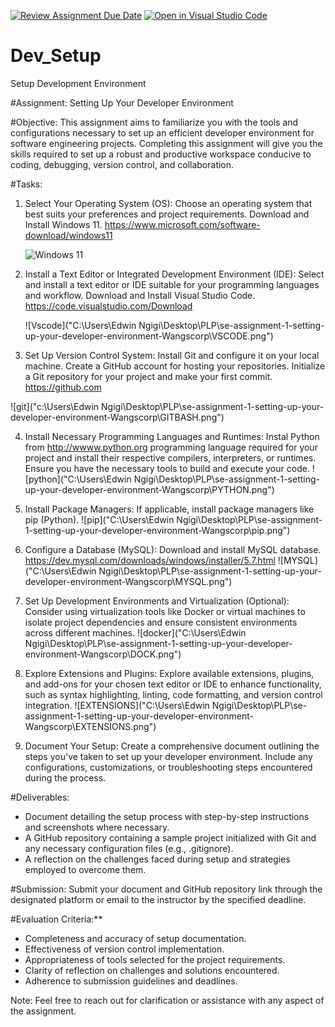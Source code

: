 [![Review Assignment Due Date](https://classroom.github.com/assets/deadline-readme-button-22041afd0340ce965d47ae6ef1cefeee28c7c493a6346c4f15d667ab976d596c.svg)](https://classroom.github.com/a/vbnbTt5m)
[![Open in Visual Studio Code](https://classroom.github.com/assets/open-in-vscode-2e0aaae1b6195c2367325f4f02e2d04e9abb55f0b24a779b69b11b9e10269abc.svg)](https://classroom.github.com/online_ide?assignment_repo_id=15272572&assignment_repo_type=AssignmentRepo)
# Dev_Setup
Setup Development Environment

#Assignment: Setting Up Your Developer Environment

#Objective:
This assignment aims to familiarize you with the tools and configurations necessary to set up an efficient developer environment for software engineering projects. Completing this assignment will give you the skills required to set up a robust and productive workspace conducive to coding, debugging, version control, and collaboration.

#Tasks:

1. Select Your Operating System (OS):
   Choose an operating system that best suits your preferences and project requirements. Download and Install Windows 11. https://www.microsoft.com/software-download/windows11

   ![Windows 11]("W11DESK.png")

2. Install a Text Editor or Integrated Development Environment (IDE):
   Select and install a text editor or IDE suitable for your programming languages and workflow. Download and Install Visual Studio Code. https://code.visualstudio.com/Download

   ![Vscode]("C:\Users\Edwin Ngigi\Desktop\PLP\se-assignment-1-setting-up-your-developer-environment-Wangscorp\VSCODE.png")

3. Set Up Version Control System:
   Install Git and configure it on your local machine. Create a GitHub account for hosting your repositories. Initialize a Git repository for your project and make your first commit. https://github.com

  ![git]("c:\Users\Edwin Ngigi\Desktop\PLP\se-assignment-1-setting-up-your-developer-environment-Wangscorp\GITBASH.png")

4. Install Necessary Programming Languages and Runtimes:
  Instal Python from http://wwww.python.org programming language required for your project and install their respective compilers, interpreters, or runtimes. Ensure you have the necessary tools to build and execute your code.
  ![python]("C:\Users\Edwin Ngigi\Desktop\PLP\se-assignment-1-setting-up-your-developer-environment-Wangscorp\PYTHON.png")

5. Install Package Managers:
   If applicable, install package managers like pip (Python).
   ![pip]("C:\Users\Edwin Ngigi\Desktop\PLP\se-assignment-1-setting-up-your-developer-environment-Wangscorp\pip.png")

6. Configure a Database (MySQL):
   Download and install MySQL database. https://dev.mysql.com/downloads/windows/installer/5.7.html
   ![MYSQL]("C:\Users\Edwin Ngigi\Desktop\PLP\se-assignment-1-setting-up-your-developer-environment-Wangscorp\MYSQL.png")

7. Set Up Development Environments and Virtualization (Optional):
   Consider using virtualization tools like Docker or virtual machines to isolate project dependencies and ensure consistent environments across different machines.
   ![docker]("C:\Users\Edwin Ngigi\Desktop\PLP\se-assignment-1-setting-up-your-developer-environment-Wangscorp\DOCK.png")

8. Explore Extensions and Plugins:
   Explore available extensions, plugins, and add-ons for your chosen text editor or IDE to enhance functionality, such as syntax highlighting, linting, code formatting, and version control integration.
![EXTENSIONS]("C:\Users\Edwin Ngigi\Desktop\PLP\se-assignment-1-setting-up-your-developer-environment-Wangscorp\EXTENSIONS.png")

9. Document Your Setup:
    Create a comprehensive document outlining the steps you've taken to set up your developer environment. Include any configurations, customizations, or troubleshooting steps encountered during the process. 

#Deliverables:
- Document detailing the setup process with step-by-step instructions and screenshots where necessary.
- A GitHub repository containing a sample project initialized with Git and any necessary configuration files (e.g., .gitignore).
- A reflection on the challenges faced during setup and strategies employed to overcome them.

#Submission:
Submit your document and GitHub repository link through the designated platform or email to the instructor by the specified deadline.

#Evaluation Criteria:**
- Completeness and accuracy of setup documentation.
- Effectiveness of version control implementation.
- Appropriateness of tools selected for the project requirements.
- Clarity of reflection on challenges and solutions encountered.
- Adherence to submission guidelines and deadlines.

Note: Feel free to reach out for clarification or assistance with any aspect of the assignment.
